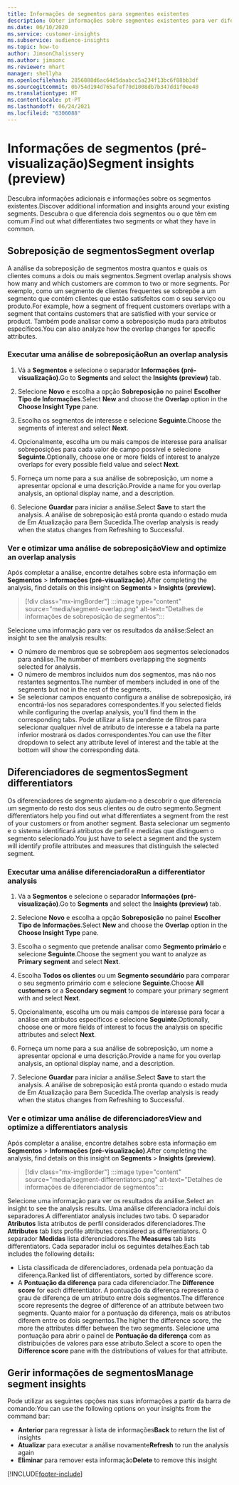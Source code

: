 ```yaml
---
title: Informações de segmentos para segmentos existentes
description: Obter informações sobre segmentos existentes para ver diferenças e pontos em comum.
ms.date: 06/10/2020
ms.service: customer-insights
ms.subservice: audience-insights
ms.topic: how-to
author: JimsonChalissery
ms.author: jimsonc
ms.reviewer: mhart
manager: shellyha
ms.openlocfilehash: 2856888d6ac64d5daabcc5a234f13bc6f88bb3df
ms.sourcegitcommit: 0b754d194d765afef70d1008db7b347dd1f0ee40
ms.translationtype: HT
ms.contentlocale: pt-PT
ms.lasthandoff: 06/24/2021
ms.locfileid: "6306088"
---
```

# <a name="segment-insights-preview"></a><span data-ttu-id="814db-103">Informações de segmentos (pré-visualização)</span><span class="sxs-lookup"><span data-stu-id="814db-103">Segment insights (preview)</span></span>

<span data-ttu-id="814db-104">Descubra informações adicionais e informações sobre os segmentos existentes.</span><span class="sxs-lookup"><span data-stu-id="814db-104">Discover additional information and insights around your existing segments.</span></span> <span data-ttu-id="814db-105">Descubra o que diferencia dois segmentos ou o que têm em comum.</span><span class="sxs-lookup"><span data-stu-id="814db-105">Find out what differentiates two segments or what they have in common.</span></span>

## <a name="segment-overlap"></a><span data-ttu-id="814db-106">Sobreposição de segmentos</span><span class="sxs-lookup"><span data-stu-id="814db-106">Segment overlap</span></span>

<span data-ttu-id="814db-107">A análise da sobreposição de segmentos mostra quantos e quais os clientes comuns a dois ou mais segmentos.</span><span class="sxs-lookup"><span data-stu-id="814db-107">Segment overlap analysis shows how many and which customers are common to two or more segments.</span></span> <span data-ttu-id="814db-108">Por exemplo, como um segmento de clientes frequentes se sobrepõe a um segmento que contém clientes que estão satisfeitos com o seu serviço ou produto.</span><span class="sxs-lookup"><span data-stu-id="814db-108">For example, how a segment of frequent customers overlaps with a segment that contains customers that are satisfied with your service or product.</span></span>
<span data-ttu-id="814db-109">Também pode analisar como a sobreposição muda para atributos específicos.</span><span class="sxs-lookup"><span data-stu-id="814db-109">You can also analyze how the overlap changes for specific attributes.</span></span>

### <a name="run-an-overlap-analysis"></a><span data-ttu-id="814db-110">Executar uma análise de sobreposição</span><span class="sxs-lookup"><span data-stu-id="814db-110">Run an overlap analysis</span></span>

1. <span data-ttu-id="814db-111">Vá a **Segmentos** e selecione o separador **Informações (pré-visualização)**.</span><span class="sxs-lookup"><span data-stu-id="814db-111">Go to **Segments** and select the **Insights (preview)** tab.</span></span>

1. <span data-ttu-id="814db-112">Selecione **Novo** e escolha a opção **Sobreposição** no painel **Escolher Tipo de Informações**.</span><span class="sxs-lookup"><span data-stu-id="814db-112">Select **New** and choose the **Overlap** option in the **Choose Insight Type** pane.</span></span>

1. <span data-ttu-id="814db-113">Escolha os segmentos de interesse e selecione **Seguinte**.</span><span class="sxs-lookup"><span data-stu-id="814db-113">Choose the segments of interest and select **Next**.</span></span>

1. <span data-ttu-id="814db-114">Opcionalmente, escolha um ou mais campos de interesse para analisar sobreposições para cada valor de campo possível e selecione **Seguinte**.</span><span class="sxs-lookup"><span data-stu-id="814db-114">Optionally, choose one or more fields of interest to analyze overlaps for every possible field value and select **Next**.</span></span>

1. <span data-ttu-id="814db-115">Forneça um nome para a sua análise de sobreposição, um nome a apresentar opcional e uma descrição.</span><span class="sxs-lookup"><span data-stu-id="814db-115">Provide a name for you overlap analysis, an optional display name, and a description.</span></span>

1. <span data-ttu-id="814db-116">Selecione **Guardar** para iniciar a análise.</span><span class="sxs-lookup"><span data-stu-id="814db-116">Select **Save** to start the analysis.</span></span> <span data-ttu-id="814db-117">A análise de sobreposição está pronta quando o estado muda de Em Atualização para Bem Sucedida.</span><span class="sxs-lookup"><span data-stu-id="814db-117">The overlap analysis is ready when the status changes from Refreshing to Successful.</span></span>

### <a name="view-and-optimize-an-overlap-analysis"></a><span data-ttu-id="814db-118">Ver e otimizar uma análise de sobreposição</span><span class="sxs-lookup"><span data-stu-id="814db-118">View and optimize an overlap analysis</span></span>

<span data-ttu-id="814db-119">Após completar a análise, encontre detalhes sobre esta informação em **Segmentos** > **Informações (pré-visualização)**.</span><span class="sxs-lookup"><span data-stu-id="814db-119">After completing the analysis, find details on this insight on **Segments** > **Insights (preview)**.</span></span>

> [!div class="mx-imgBorder"]
> :::image type="content" source="media/segment-overlap.png" alt-text="Detalhes de informações de sobreposição de segmentos":::

<span data-ttu-id="814db-121">Selecione uma informação para ver os resultados da análise:</span><span class="sxs-lookup"><span data-stu-id="814db-121">Select an insight to see the analysis results:</span></span>

- <span data-ttu-id="814db-122">O número de membros que se sobrepõem aos segmentos selecionados para análise.</span><span class="sxs-lookup"><span data-stu-id="814db-122">The number of members overlapping the segments selected for analysis.</span></span>
- <span data-ttu-id="814db-123">O número de membros incluídos num dos segmentos, mas não nos restantes segmentos.</span><span class="sxs-lookup"><span data-stu-id="814db-123">The number of members included in one of the segments but not in the rest of the segments.</span></span>
- <span data-ttu-id="814db-124">Se selecionar campos enquanto configura a análise de sobreposição, irá encontrá-los nos separadores correspondentes.</span><span class="sxs-lookup"><span data-stu-id="814db-124">If you selected fields while configuring the overlap analysis, you'll find them in the corresponding tabs.</span></span> <span data-ttu-id="814db-125">Pode utilizar a lista pendente de filtros para selecionar qualquer nível de atributo de interesse e a tabela na parte inferior mostrará os dados correspondentes.</span><span class="sxs-lookup"><span data-stu-id="814db-125">You can use the filter dropdown to select any attribute level of interest and the table at the bottom will show the corresponding data.</span></span>

## <a name="segment-differentiators"></a><span data-ttu-id="814db-126">Diferenciadores de segmentos</span><span class="sxs-lookup"><span data-stu-id="814db-126">Segment differentiators</span></span>

<span data-ttu-id="814db-127">Os diferenciadores de segmento ajudam-no a descobrir o que diferencia um segmento do resto dos seus clientes ou de outro segmento.</span><span class="sxs-lookup"><span data-stu-id="814db-127">Segment differentiators help you find out what differentiates a segment from the rest of your customers or from another segment.</span></span> <span data-ttu-id="814db-128">Basta selecionar um segmento e o sistema identificará atributos de perfil e medidas que distinguem o segmento selecionado.</span><span class="sxs-lookup"><span data-stu-id="814db-128">You just have to select a segment and the system will identify profile attributes and measures that distinguish the selected segment.</span></span>

### <a name="run-a-differentiator-analysis"></a><span data-ttu-id="814db-129">Executar uma análise diferenciadora</span><span class="sxs-lookup"><span data-stu-id="814db-129">Run a differentiator analysis</span></span>

1. <span data-ttu-id="814db-130">Vá a **Segmentos** e selecione o separador **Informações (pré-visualização)**.</span><span class="sxs-lookup"><span data-stu-id="814db-130">Go to **Segments** and select the **Insights (preview)** tab.</span></span>

1. <span data-ttu-id="814db-131">Selecione **Novo** e escolha a opção **Sobreposição** no painel **Escolher Tipo de Informações**.</span><span class="sxs-lookup"><span data-stu-id="814db-131">Select **New** and choose the **Overlap** option in the **Choose Insight Type** pane.</span></span>

1. <span data-ttu-id="814db-132">Escolha o segmento que pretende analisar como **Segmento primário** e selecione **Seguinte**.</span><span class="sxs-lookup"><span data-stu-id="814db-132">Choose the segment you want to analyze as **Primary segment** and select **Next**.</span></span>

1. <span data-ttu-id="814db-133">Escolha **Todos os clientes** ou um **Segmento secundário** para comparar o seu segmento primário com e selecione **Seguinte**.</span><span class="sxs-lookup"><span data-stu-id="814db-133">Choose **All customers** or a **Secondary segment** to compare your primary segment with and select **Next**.</span></span>

1. <span data-ttu-id="814db-134">Opcionalmente, escolha um ou mais campos de interesse para focar a análise em atributos específicos e selecione **Seguinte**.</span><span class="sxs-lookup"><span data-stu-id="814db-134">Optionally, choose one or more fields of interest to focus the analysis on specific attributes and select **Next**.</span></span>

1. <span data-ttu-id="814db-135">Forneça um nome para a sua análise de sobreposição, um nome a apresentar opcional e uma descrição.</span><span class="sxs-lookup"><span data-stu-id="814db-135">Provide a name for you overlap analysis, an optional display name, and a description.</span></span>

1. <span data-ttu-id="814db-136">Selecione **Guardar** para iniciar a análise.</span><span class="sxs-lookup"><span data-stu-id="814db-136">Select **Save** to start the analysis.</span></span> <span data-ttu-id="814db-137">A análise de sobreposição está pronta quando o estado muda de Em Atualização para Bem Sucedida.</span><span class="sxs-lookup"><span data-stu-id="814db-137">The overlap analysis is ready when the status changes from Refreshing to Successful.</span></span>

### <a name="view-and-optimize-a-differentiators-analysis"></a><span data-ttu-id="814db-138">Ver e otimizar uma análise de diferenciadores</span><span class="sxs-lookup"><span data-stu-id="814db-138">View and optimize a differentiators analysis</span></span>

<span data-ttu-id="814db-139">Após completar a análise, encontre detalhes sobre esta informação em **Segmentos** > **Informações (pré-visualização)**.</span><span class="sxs-lookup"><span data-stu-id="814db-139">After completing the analysis, find details on this insight on **Segments** > **Insights (preview)**.</span></span>

> [!div class="mx-imgBorder"]
> :::image type="content" source="media/segment-differentiators.png" alt-text="Detalhes de informações de diferenciador de segmentos":::

<span data-ttu-id="814db-141">Selecione uma informação para ver os resultados da análise.</span><span class="sxs-lookup"><span data-stu-id="814db-141">Select an insight to see the analysis results.</span></span> <span data-ttu-id="814db-142">Uma análise diferenciadora inclui dois separadores.</span><span class="sxs-lookup"><span data-stu-id="814db-142">A differentiator analysis includes two tabs.</span></span> <span data-ttu-id="814db-143">O separador **Atributos** lista atributos de perfil considerados diferenciadores.</span><span class="sxs-lookup"><span data-stu-id="814db-143">The **Attributes** tab lists profile attributes considered as differentiators.</span></span> <span data-ttu-id="814db-144">O separador **Medidas** lista diferenciadores.</span><span class="sxs-lookup"><span data-stu-id="814db-144">The **Measures** tab lists differentiators.</span></span> <span data-ttu-id="814db-145">Cada separador inclui os seguintes detalhes:</span><span class="sxs-lookup"><span data-stu-id="814db-145">Each tab includes the following details:</span></span>

- <span data-ttu-id="814db-146">Lista classificada de diferenciadores, ordenada pela pontuação da diferença.</span><span class="sxs-lookup"><span data-stu-id="814db-146">Ranked list of differentiators, sorted by difference score.</span></span>
- <span data-ttu-id="814db-147">A **Pontuação da diferença** para cada diferenciador.</span><span class="sxs-lookup"><span data-stu-id="814db-147">The **Difference score** for each differentiator.</span></span> <span data-ttu-id="814db-148">A pontuação da diferença representa o grau de diferença de um atributo entre dois segmentos.</span><span class="sxs-lookup"><span data-stu-id="814db-148">The difference score represents the degree of difference of an attribute between two segments.</span></span> <span data-ttu-id="814db-149">Quanto maior for a pontuação da diferença, mais os atributos diferem entre os dois segmentos.</span><span class="sxs-lookup"><span data-stu-id="814db-149">The higher the difference score, the more the attributes differ between the two segments.</span></span> <span data-ttu-id="814db-150">Selecione uma pontuação para abrir o painel de **Pontuação da diferença** com as distribuições de valores para esse atributo.</span><span class="sxs-lookup"><span data-stu-id="814db-150">Select a score to open the **Difference score** pane with the distributions of values for that attribute.</span></span>

## <a name="manage-segment-insights"></a><span data-ttu-id="814db-151">Gerir informações de segmentos</span><span class="sxs-lookup"><span data-stu-id="814db-151">Manage segment insights</span></span>

<span data-ttu-id="814db-152">Pode utilizar as seguintes opções nas suas informações a partir da barra de comando:</span><span class="sxs-lookup"><span data-stu-id="814db-152">You can use the following options on your insights from the command bar:</span></span>

- <span data-ttu-id="814db-153">**Anterior** para regressar à lista de informações</span><span class="sxs-lookup"><span data-stu-id="814db-153">**Back** to return the list of insights</span></span>
- <span data-ttu-id="814db-154">**Atualizar** para executar a análise novamente</span><span class="sxs-lookup"><span data-stu-id="814db-154">**Refresh** to run the analysis again</span></span>
- <span data-ttu-id="814db-155">**Eliminar** para remover esta informação</span><span class="sxs-lookup"><span data-stu-id="814db-155">**Delete** to remove this insight</span></span>


[!INCLUDE[footer-include](../includes/footer-banner.md)]